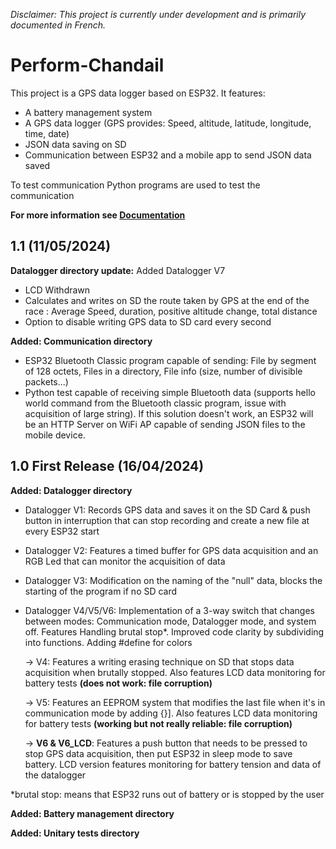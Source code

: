 *Disclaimer: This project is currently under development and is primarily documented in French.*
# Perform-Chandail
This project is a GPS data logger based on ESP32.
It features:
* A battery management system
* A GPS data logger (GPS provides: Speed, altitude, latitude, longitude, time, date)
* JSON data saving on SD
* Communication between ESP32 and a mobile app to send JSON data saved

To test communication Python programs are used to test the communication

**For more information see [Documentation](00_Documentation)**

## 1.1 (11/05/2024)
**Datalogger directory update:**
Added Datalogger V7
* LCD Withdrawn
* Calculates and writes on SD the route taken by GPS at the end of the race : Average Speed, duration, positive altitude change, total distance
* Option to disable writing GPS data to SD card every second

**Added: Communication directory**
* ESP32 Bluetooth Classic program capable of sending: File by segment of 128 octets, Files in a directory, File info (size, number of divisible packets...)
* Python test capable of receiving simple Bluetooth data (supports hello world command from the Bluetooth classic program, issue with acquisition of large string). If this solution doesn't work, an ESP32 will be an HTTP Server on WiFi AP capable of sending JSON files to the mobile device.

## 1.0 First Release (16/04/2024)
**Added: Datalogger directory**
* Datalogger V1: Records GPS data and saves it on the SD Card & push button in interruption that can stop recording and create a new file at every ESP32 start
* Datalogger V2: Features a timed buffer for GPS data acquisition and an RGB Led that can monitor the acquisition of data
* Datalogger V3: Modification on the naming of the "null" data, blocks the starting of the program if no SD card
* Datalogger V4/V5/V6: Implementation of a 3-way switch that changes between modes: Communication mode, Datalogger mode, and system off. Features Handling brutal stop*. Improved code clarity by subdividing into functions. Adding #define for colors

    -> V4: Features a writing erasing technique on SD that stops data acquisition when brutally stopped. Also features LCD data monitoring for battery tests **(does not work: file corruption)**

    -> V5: Features an EEPROM system that modifies the last file when it's in communication mode by adding {}]. Also features LCD data monitoring for battery tests **(working but not really reliable: file corruption)**

    -> **V6 & V6_LCD**: Features a push button that needs to be pressed to stop GPS data acquisition, then put ESP32 in sleep mode to save battery. LCD version features monitoring for battery tension and data of the datalogger



*brutal stop: means that ESP32 runs out of battery or is stopped by the user


**Added: Battery management directory**

**Added: Unitary tests directory**
